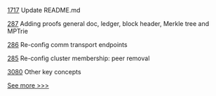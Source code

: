 
[1717](https://github.com/hyperledger/indy-node/pull/1717) Update README.md

[287](https://github.com/hyperledger-labs/orion-server/pull/287) Adding proofs general doc, ledger, block header, Merkle tree and MPTrie

[286](https://github.com/hyperledger-labs/orion-server/pull/286) Re-config comm transport endpoints

[285](https://github.com/hyperledger-labs/orion-server/pull/285) Re-config cluster membership: peer removal

[3080](https://github.com/hyperledger/fabric/pull/3080) Other key concepts


[See more >>>](https://start-here.hyperledger.org/pull-requests)
